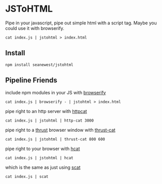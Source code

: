# JSToHTML

Pipe in your javascript, pipe out simple html with a script tag. Maybe you could use it with browserify.

```
cat index.js | jstohtml > index.html
```

## Install

```
npm install seanewest/jstohtml
```

## Pipeline Friends


include npm modules in your JS with [browserify](https://github.com/substack/node-browserify)
```
cat index.js | browserify - | jstohtml > index.html
```

pipe right to an http server with [httpcat](https://github.com/seanewest/httpcat)
```
cat index.js | jstohtml | http-cat 3000
```

pipe right to a [thrust](https://github.com/breach/thrust) browser window with [thrust-cat](https://github.com/seanewest/thrust-cat)
```
cat index.js | jstohtml | thrust-cat 800 600
```

pipe right to your browser with [hcat](https://github.com/kessler/node-hcat)

```
cat index.js | jstohtml | hcat
```

which is the same as just using [scat](https://github.com/hughsk/scat)
```
cat index.js | scat
```
